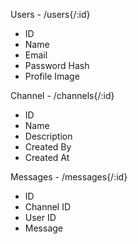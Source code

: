 Users - /users{/:id}
 - ID
 - Name
 - Email
 - Password Hash
 - Profile Image

Channel - /channels{/:id}
 - ID
 - Name
 - Description
 - Created By
 - Created At

Messages - /messages{/:id}
 - ID
 - Channel ID
 - User ID
 - Message
